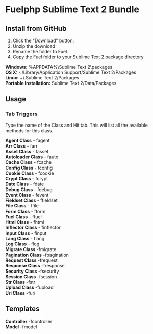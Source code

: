 # Fuelphp Sublime Text 2 Bundle

## Install from GitHub

1. Click the "Download" button.
2. Unzip the download
3. Rename the folder to Fuel
4. Copy the Fuel folder to your Sublime Text 2 package directory

**Windows:** %APPDATA%\Sublime Text 2\packages  
**OS X:** ~/Library/Application Support/Sublime Text 2/Packages  
**Linux:** ~/.Sublime Text 2/Packages  
**Portable Installation:** Sublime Text 2/Data/Packages  

## Usage

### Tab Triggers 

Type the name of the Class and Hit tab. This will list all the available methods for this class.

**Agent Class** 		- fagent  
**Arr Class** 			- farr  
**Asset Class** 		- fasset  
**Autoloader Class**	- fauto  
**Cache Class** 		- fcache  
**Config Class** 		- fconfig  
**Cookie Class** 		- fcookie  
**Crypt Class** 		- fcrypt  
**Date Class** 			- fdate  
**Debug Class** 		- fdebug  
**Event Class** 		- fevent  
**Fieldset Class** 		- ffieldset  
**File Class** 			- ffile  
**Form Class** 			- fform  
**Fuel Class** 			- ffuel  
**Html Class** 			- fhtml  
**Inflector Class** 	- finflector  
**Input Class** 		- finput  
**Lang Class** 			- flang  
**Log Class** 			- flog  
**Migrate Class** 		-fmigrate  
**Pagination Class** 	-fpagination  
**Request Class** 		-frequest  
**Response Class** 		-fresponse  
**Security Class** 		-fsecurity  
**Session Class** 		-fsession  
**Str Class** 			-fstr  
**Upload Class** 		-fupload  
**Uri Class** 			-furi  

## Templates
**Controller**	-fcontroller  
**Model**	-fmodel  